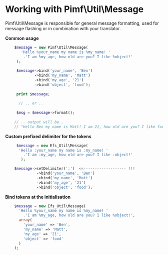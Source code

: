 # Working with Pimf\Util\Message

Pimf\Util\Message is responsible for general message formatting, used for message flashing or in combination with your translator.

**Common usage**

```php
    $message = new Pimf\Util\Message(
       'Hello %your_name my name is %my_name! '
        .'I am %my_age, how old are you? I like %object!'
     );
     
     $message->bind('your_name', 'Ben')
             ->bind('my_name', 'Matt')
             ->bind('my_age', '21')
             ->bind('object', 'food');
    
     print $message;
    
      // .. or ..
    
     $msg = $message->format();
     
    // .. output will be..
    // "Hello Ben my name is Matt! I am 21, how old are you? I like food!"
```

**Custom prefixed delimiter for the tokens**

```php
     $message = new Efs_Util\Message(
      'Hello :your_name my name is :my_name! '
        .'I am :my_age, how old are you? I like :object!'
       );

    $message->setDelimiter(':')  <<------------------- !!!
              ->bind('your_name', 'Ben')
              ->bind('my_name', 'Matt')
              ->bind('my_age', '21')
              ->bind('object', 'food');
```

**Bind tokens at the initialisation**

```php
    $message = new Efs_Util\Message(
      'Hello %your_name my name is %my_name! '
        .'I am %my_age, how old are you? I like %object!',
      array(
        'your_name' => 'Ben',
        'my_name' => 'Matt',
        'my_age' => '21',
        'object' => 'food'
      )
    );
```